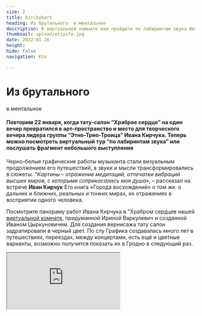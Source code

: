 ```yaml
---
size: 2
title: kirchykart
heading: Из брутального  в ментальное
description: В виртуальной комнате mam пройдите по лабиринтам звука Иван Кирчука
thumbnail: upload/etiyvfe.jpg
date: 2022-01-26
height: 
hide: false
navigation: Кто

---
```

# **Из брутального**
в ментальное

#### Повторим 22 января, когда тату-салон “Храброе сердце” на один вечер превратился в арт-пространство и место для творческого вечера лидера группы “Этно-Трио-Троица” Ивана Кирчука. Теперь можно посмотреть виртуальный тур “по лабиринтам звука” или послушать фрагмент небольшого выступления

Черно-белые графические работы музыканта стали визуальным продолжением его  путешествий, а звуки и мысли трансформировались в сюжеты. _“Картины – отражение медитаций, отпечатки вибраций высших миров, с которыми соприкасалась моя душа»,_ – рассказал на встрече **Иван Кирчук** Его книга «Города восхождений» о том же: о дальних и ближних, реальных и тонких мирах, их отражениях в восприятии одного человека.

Посмотрите панораму работ Ивана Кирчука в "Храбром сердцев нашей [виртуальной комнате](http://hi360v.com/other/painters/kirchuk/), придуманной Ириной Варкулевич и созданной Иваном Цыркуновичем. Для создания вернисажа тату салон задрапировали в черный цвет.  По слу
Графика создавалась много лет в путешествиях, переездах, между концертами, есть ещё и цветные варианты, возможно получится показать их в Гродно в следующий раз. 

<div><iframe class="youtube"src="https://www.youtube.com/watch?v=JQgtRTA2EBE"></div>
  
 Фото/видео:Елена Лойко, Ирина Варкулевич  
Автор текста: Елена Лойко (ШСЖ-2022)
Панорамаа: Иван Циркунович